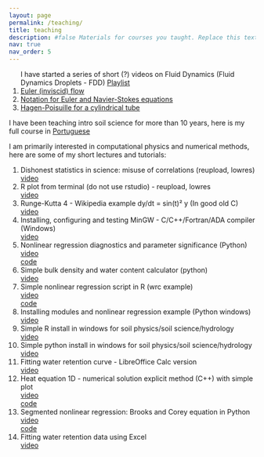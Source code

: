 ```yaml
---
layout: page
permalink: /teaching/
title: teaching
description: #false Materials for courses you taught. Replace this text with your description.
nav: true
nav_order: 5
---
```

<ol>
I have started a series of short (?) videos on Fluid Dynamics (Fluid Dynamics Droplets - FDD)
<a href="https://youtube.com/playlist?list=PLLRBE1uLYrK_9JIL9qrSbmrYPORklABKB">Playlist</a>
  <li> <a href="https://youtu.be/eddZOJF825E">Euler (inviscid) flow </a> </li>
  <li> <a href="https://youtu.be/cU1MM_DG5kg">Notation for Euler and Navier-Stokes equations </a> </li>
  <li> <a href="https://youtu.be/i1qMwuZ_1OU">Hagen-Poisuille for a cylindrical tube </a> </li>
</ol>
  
I have been teaching intro soil science for more than 10 years, here is my full course in <a href="https://youtube.com/playlist?list=PLLRBE1uLYrK_9JIL9qrSbmrYPORklABKB">Portuguese</a>

I am primarily interested in computational physics and numerical methods, here are some of my short lectures and tutorials: 

<ol>
<li>
Dishonest statistics in science: misuse of correlations (reupload, lowres)
<br/> <a href=" https://youtu.be/Iv8OcnmW0Bo" >video</a></li>
<li>
R plot from terminal (do not use rstudio) - reupload, lowres
<br/><a href=" https://youtu.be/PxEBsYi7WZU">video</a></li>
<li>
Runge-Kutta 4 - Wikipedia example dy/dt = sin(t)² y (In good old C)
<br/><a href=" https://youtu.be/YTI3jYtsN80">video</a></li>
<li>
Installing, configuring and testing MinGW - C/C++/Fortran/ADA compiler (Windows)
<br/><a href=" https://youtu.be/2dN5pUq7Cj8">video</a></li>
<li>
Nonlinear regression diagnostics and parameter significance (Python)
<br/><a href=" https://youtu.be/ePzwCGbt7dw">video</a>
<br/><a href=" https://github.com/l3x0/statistics">code</a></li>

<li>
Simple bulk density and water content calculator (python)
<br/><a href=" https://youtu.be/JPIrcCrDAI4">video</a></li>
<li>
Simple nonlinear regression script in R (wrc example)
<br/><a href=" https://youtu.be/CwBldkG30Io">video</a>
<br/><a href=" https://github.com/l3x0/water-retention-curve-resources/blob/main/wrc.R">code</a></li>
<li>
Installing modules and nonlinear regression example (Python windows)
<br/><a href=" https://youtu.be/SAvOEUR1f-4">video</a></li>
<li>
Simple R install in windows for soil physics/soil science/hydrology
<br/><a href=" https://youtu.be/NzTrWBHXGn0">video</a></li>
<li>
Simple python install in windows for soil physics/soil science/hydrology
<br/><a href=" https://youtu.be/oVHaEv9tcd0">video</a></li>
<li>
Fitting water retention curve - LibreOffice Calc version
<br/><a href=" https://youtu.be/tV4VIWl17oQ">video</a></li>
<li>
Heat equation 1D - numerical solution explicit method (C++) with simple plot
<br/><a href=" https://youtu.be/9s_7mRLqa68">video</a>
<br/><a href=" https://github.com/l3x0/soilphysics/blob/main/heat1Dexplicit.cpp">code</a></li>
<li>
Segmented nonlinear regression: Brooks and Corey equation in Python
<br/><a href=" https://youtu.be/jY1f51pcJy8">video</a>
<br/><a href="  https://github.com/l3x0/water-retention-curve-resources">code</a></li>
<li>
Fitting water retention data using Excel
<br/><a href=" https://youtu.be/bRoXdDayX4E">video</a></li>
</ol>








